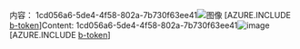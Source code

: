 <span data-ttu-id="e0943-101">内容： 1cd056a6-5de4-4f58-802a-7b730f63ee41![图像](6bf02074-0cbf-4ead-affb-b8ac4a4dff83.png)
[AZURE.INCLUDE [b-token](480ff0ce-37d5-435f-b619-5e35e0587327.md)]</span><span class="sxs-lookup"><span data-stu-id="e0943-101">Content: 1cd056a6-5de4-4f58-802a-7b730f63ee41![image](6bf02074-0cbf-4ead-affb-b8ac4a4dff83.png)
[AZURE.INCLUDE [b-token](480ff0ce-37d5-435f-b619-5e35e0587327.md)]</span></span>
